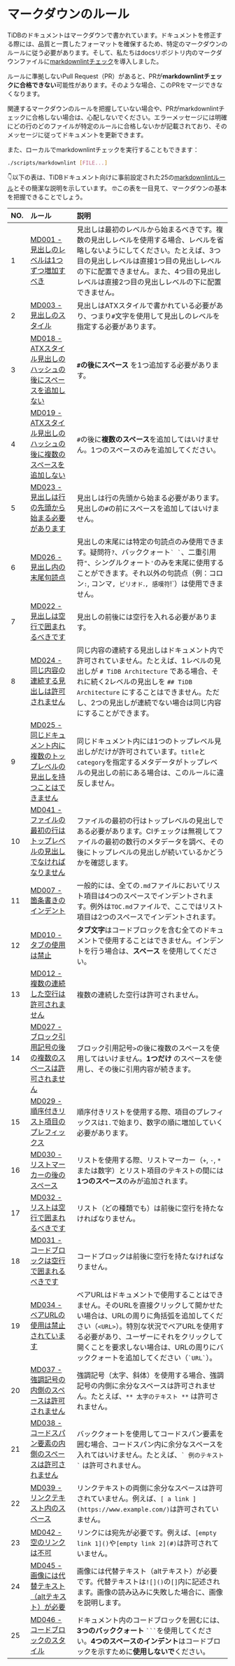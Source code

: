 # マークダウンのルール

TiDBのドキュメントはマークダウンで書かれています。ドキュメントを修正する際には、品質と一貫したフォーマットを確保するため、特定のマークダウンのルールに従う必要があります。そして、私たちはdocsリポジトリ内のマークダウンファイルに[markdownlintチェック](https://github.com/DavidAnson/markdownlint/blob/master/doc/Rules.md)を導入しました。

ルールに準拠しないPull Request（PR）があると、PRが**markdownlintチェックに合格できない**可能性があります。そのような場合、このPRをマージできなくなります。

関連するマークダウンのルールを把握していない場合や、PRがmarkdownlintチェックに合格しない場合は、心配しないでください。エラーメッセージには明確にどの行のどのファイルが特定のルールに合格しないかが記載されており、そのメッセージに従ってドキュメントを更新できます。

また、ローカルでmarkdownlintチェックを実行することもできます：

```bash
./scripts/markdownlint [FILE...]
```

👇以下の表は、TiDBドキュメント向けに事前設定された25の[markdownlintルール](https://github.com/DavidAnson/markdownlint/blob/master/doc/Rules.md)とその簡潔な説明を示しています。 🤓この表を一目見て、マークダウンの基本を把握できることでしょう。

| NO. | ルール | 説明 |
| :--- | :--- | :--- |
| 1 | [MD001 - 見出しのレベルは1つずつ増加すべき](https://github.com/DavidAnson/markdownlint/blob/master/doc/Rules.md#md001---heading-levels-should-only-increment-by-one-level-at-a-time) | 見出しは最初のレベルから始まるべきです。複数の見出しレベルを使用する場合、レベルを省略しないようにしてください。たとえば、3つ目の見出しレベルは直接1つ目の見出しレベルの下に配置できません。また、4つ目の見出しレベルは直接2つ目の見出しレベルの下に配置できません。 |
| 2 | [MD003 - 見出しのスタイル](https://github.com/DavidAnson/markdownlint/blob/master/doc/Rules.md#md003---heading-style) | 見出しはATXスタイルで書かれている必要があり、つまり`#`文字を使用して見出しのレベルを指定する必要があります。 |
| 3 | [MD018 - ATXスタイル見出しのハッシュの後にスペースを追加しない](https://github.com/DavidAnson/markdownlint/blob/master/doc/Rules.md#md018---no-space-after-hash-on-atx-style-heading) | **`#`の後にスペース** を1つ追加する必要があります。 |
| 4 | [MD019 - ATXスタイル見出しのハッシュの後に複数のスペースを追加しない](https://github.com/DavidAnson/markdownlint/blob/master/doc/Rules.md#md019---multiple-spaces-after-hash-on-atx-style-heading) | `#`の後に**複数のスペース**を追加してはいけません。1つのスペースのみを追加してください。 |
| 5 | [MD023 - 見出しは行の先頭から始まる必要があります](https://github.com/DavidAnson/markdownlint/blob/master/doc/Rules.md#md023---headings-must-start-at-the-beginning-of-the-line) | 見出しは行の先頭から始まる必要があります。見出しの`#`の前にスペースを追加してはいけません。 |
| 6 | [MD026 - 見出し内の末尾句読点](https://github.com/DavidAnson/markdownlint/blob/master/doc/Rules.md#md026---trailing-punctuation-in-heading) | 見出しの末尾には特定の句読点のみ使用できます。疑問符`?`、バッククォート`` ` ` ``、二重引用符`"`、シングルクォート`'`のみを末尾に使用することができます。それ以外の句読点（例：コロン`:`, コンマ`, ピリオド`.`, 感嘆符`!`）は使用できません。 |
| 7 | [MD022 - 見出しは空行で囲まれるべきです](https://github.com/DavidAnson/markdownlint/blob/master/doc/Rules.md#md022---headings-should-be-surrounded-by-blank-lines) | 見出しの前後には空行を入れる必要があります。 |
| 8 | [MD024 - 同じ内容の連続する見出しは許可されません](https://github.com/DavidAnson/markdownlint/blob/master/doc/Rules.md#md024---multiple-headings-with-the-same-content) | 同じ内容の連続する見出しはドキュメント内で許可されていません。たとえば、1レベルの見出しが `# TiDB Architecture` である場合、それに続く2レベルの見出しを `## TiDB Architecture` にすることはできません。ただし、2つの見出しが連続でない場合は同じ内容にすることができます。 |
| 9 | [MD025 - 同じドキュメント内に複数のトップレベルの見出しを持つことはできません](https://github.com/DavidAnson/markdownlint/blob/master/doc/Rules.md#md025---multiple-top-level-headings-in-the-same-document) | 同じドキュメント内には1つのトップレベル見出しがだけが許可されています。`title`と`category`を指定するメタデータがトップレベルの見出しの前にある場合は、このルールに違反しません。 |
| 10 | [MD041 - ファイルの最初の行はトップレベルの見出しでなければなりません](https://github.com/DavidAnson/markdownlint/blob/master/doc/Rules.md#md041---first-line-in-file-should-be-a-top-level-heading) | ファイルの最初の行はトップレベルの見出しである必要があります。CIチェックは無視してファイルの最初の数行のメタデータを調べ、その後にトップレベルの見出しが続いているかどうかを確認します。 |
| 11 | [MD007 - 箇条書きのインデント](https://github.com/DavidAnson/markdownlint/blob/master/doc/Rules.md#md007---unordered-list-indentation) | 一般的には、全ての`.md`ファイルにおいてリスト項目は4つのスペースでインデントされます。例外は`TOC.md`ファイルで、ここではリスト項目は2つのスペースでインデントされます。 |
| 12 | [MD010 - タブの使用は禁止](https://github.com/DavidAnson/markdownlint/blob/master/doc/Rules.md#md010---hard-tabs) | **タブ文字**はコードブロックを含む全てのドキュメントで使用することはできません。インデントを行う場合は、**スペース** を使用してください。 |
| 13 | [MD012 - 複数の連続した空行は許可されません](https://github.com/DavidAnson/markdownlint/blob/master/doc/Rules.md#md012---multiple-consecutive-blank-lines) | 複数の連続した空行は許可されません。 |
| 14 | [MD027 - ブロック引用記号の後の複数のスペースは許可されません](https://github.com/DavidAnson/markdownlint/blob/master/doc/Rules.md#md027---multiple-spaces-after-blockquote-symbol) | ブロック引用記号`>`の後に複数のスペースを使用してはいけません。**1つだけ** のスペースを使用し、その後に引用内容が続きます。 |
| 15 | [MD029 - 順序付きリスト項目のプレフィックス](https://github.com/DavidAnson/markdownlint/blob/master/doc/Rules.md#md029---ordered-list-item-prefix) | 順序付きリストを使用する際、項目のプレフィックスは`1.`で始まり、数字の順に増加していく必要があります。 |
| 16 | [MD030 - リストマーカーの後のスペース](https://github.com/DavidAnson/markdownlint/blob/master/doc/Rules.md#md030---spaces-after-list-markers) | リストを使用する際、リストマーカー（`+`, `-`, `*`または数字）とリスト項目のテキストの間には**1つのスペース**のみが追加されます。 |
| 17 | [MD032 - リストは空行で囲まれるべきです](https://github.com/DavidAnson/markdownlint/blob/master/doc/Rules.md#md032---lists-should-be-surrounded-by-blank-lines) | リスト（どの種類でも）は前後に空行を持たなければなりません。 |
| 18 | [MD031 - コードブロックは空行で囲まれるべきです](https://github.com/DavidAnson/markdownlint/blob/master/doc/Rules.md#md031---fenced-code-blocks-should-be-surrounded-by-blank-lines) | コードブロックは前後に空行を持たなければなりません。|
| 19 | [MD034 - ベアURLの使用は禁止されています](https://github.com/DavidAnson/markdownlint/blob/master/doc/Rules.md#md034---bare-url-used) | ベアURLはドキュメントで使用することはできません。そのURLを直接クリックして開かせたい場合は、URLの周りに角括弧を追加してください（`<URL>`）。特別な状況でベアURLを使用する必要があり、ユーザーにそれをクリックして開くことを要求しない場合は、URLの周りにバッククォートを追加してください（`` `URL` ``）。 |
| 20 | [MD037 - 強調記号の内側のスペースは許可されません](https://github.com/DavidAnson/markdownlint/blob/master/doc/Rules.md#md037---spaces-inside-emphasis-markers) | 強調記号（太字、斜体）を使用する場合、強調記号の内側に余分なスペースは許可されません。たとえば、`** 太字のテキスト **` は許可されません。 |
| 21 | [MD038 - コードスパン要素の内側のスペースは許可されません](https://github.com/DavidAnson/markdownlint/blob/master/doc/Rules.md#md038---spaces-inside-code-span-elements) | バッククォートを使用してコードスパン要素を囲む場合、コードスパン内に余分なスペースを入れてはいけません。たとえば、`` ` 例のテキスト ` `` は許可されません。 |
| 22 | [MD039 - リンクテキスト内のスペース](https://github.com/DavidAnson/markdownlint/blob/master/doc/Rules.md#md039---spaces-inside-link-text) | リンクテキストの両側に余分なスペースは許可されていません。例えば、`[ a link ](https://www.example.com/)`は許可されていません。 |
| 23 | [MD042 - 空のリンクは不可](https://github.com/DavidAnson/markdownlint/blob/master/doc/Rules.md#md042---no-empty-links) | リンクには宛先が必要です。例えば、`[empty link 1]()`や`[empty link 2](#)`は許可されていません。 |
| 24 | [MD045 - 画像には代替テキスト（altテキスト）が必要](https://github.com/DavidAnson/markdownlint/blob/master/doc/Rules.md#md045---images-should-have-alternate-text-alt-text) | 画像には代替テキスト（altテキスト）が必要です。代替テキストは`![]()`の`[]`内に記述されます。画像の読み込みに失敗した場合に、画像を説明します。 |
| 25 | [MD046 - コードブロックのスタイル](https://github.com/DavidAnson/markdownlint/blob/master/doc/Rules.md#md046---code-block-style) | ドキュメント内のコードブロックを囲むには、**3つのバッククォート** ` ``` `を使用してください。**4つのスペースのインデント**はコードブロックを示すために**使用しないで**ください。 |